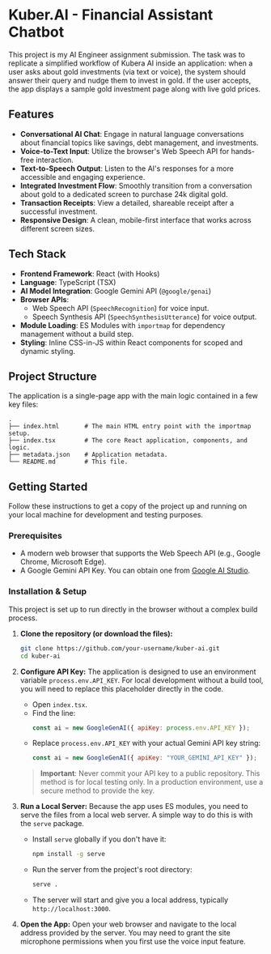 # Kuber.AI - Financial Assistant Chatbot

This project is my AI Engineer assignment submission. The task was to replicate a simplified workflow of Kubera AI inside an application: when a user asks about gold investments (via text or voice), the system should answer their query and nudge them to invest in gold. If the user accepts, the app displays a sample gold investment page along with live gold prices.

## Features

- **Conversational AI Chat**: Engage in natural language conversations about financial topics like savings, debt management, and investments.
- **Voice-to-Text Input**: Utilize the browser's Web Speech API for hands-free interaction.
- **Text-to-Speech Output**: Listen to the AI's responses for a more accessible and engaging experience.
- **Integrated Investment Flow**: Smoothly transition from a conversation about gold to a dedicated screen to purchase 24k digital gold.
- **Transaction Receipts**: View a detailed, shareable receipt after a successful investment.
- **Responsive Design**: A clean, mobile-first interface that works across different screen sizes.

## Tech Stack

- **Frontend Framework**: React (with Hooks)
- **Language**: TypeScript (TSX)
- **AI Model Integration**: Google Gemini API (`@google/genai`)
- **Browser APIs**:
  - Web Speech API (`SpeechRecognition`) for voice input.
  - Speech Synthesis API (`SpeechSynthesisUtterance`) for voice output.
- **Module Loading**: ES Modules with `importmap` for dependency management without a build step.
- **Styling**: Inline CSS-in-JS within React components for scoped and dynamic styling.

## Project Structure

The application is a single-page app with the main logic contained in a few key files:

```
.
├── index.html       # The main HTML entry point with the importmap setup.
├── index.tsx        # The core React application, components, and logic.
├── metadata.json    # Application metadata.
└── README.md        # This file.
```

## Getting Started

Follow these instructions to get a copy of the project up and running on your local machine for development and testing purposes.

### Prerequisites

- A modern web browser that supports the Web Speech API (e.g., Google Chrome, Microsoft Edge).
- A Google Gemini API Key. You can obtain one from [Google AI Studio](https://aistudio.google.com/app/apikey).

### Installation & Setup

This project is set up to run directly in the browser without a complex build process.

1.  **Clone the repository (or download the files):**
    ```bash
    git clone https://github.com/your-username/kuber-ai.git
    cd kuber-ai
    ```

2.  **Configure API Key:**
    The application is designed to use an environment variable `process.env.API_KEY`. For local development without a build tool, you will need to replace this placeholder directly in the code.

    - Open `index.tsx`.
    - Find the line:
      ```javascript
      const ai = new GoogleGenAI({ apiKey: process.env.API_KEY });
      ```
    - Replace `process.env.API_KEY` with your actual Gemini API key string:
      ```javascript
      const ai = new GoogleGenAI({ apiKey: "YOUR_GEMINI_API_KEY" });
      ```
    > **Important**: Never commit your API key to a public repository. This method is for local testing only. In a production environment, use a secure method to provide the key.

3.  **Run a Local Server:**
    Because the app uses ES modules, you need to serve the files from a local web server. A simple way to do this is with the `serve` package.

    - Install `serve` globally if you don't have it:
      ```bash
      npm install -g serve
      ```
    - Run the server from the project's root directory:
      ```bash
      serve .
      ```
    - The server will start and give you a local address, typically `http://localhost:3000`.

4.  **Open the App:**
    Open your web browser and navigate to the local address provided by the server. You may need to grant the site microphone permissions when you first use the voice input feature.
